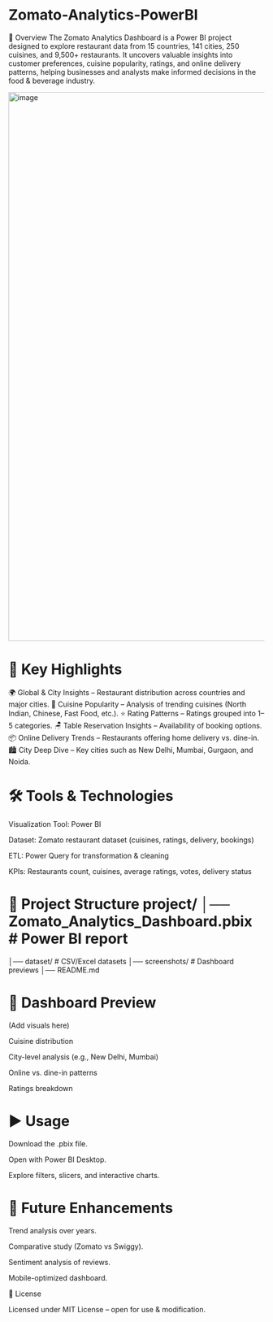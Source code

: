 # Zomato-Analytics-PowerBI
📖 Overview The Zomato Analytics Dashboard is a Power BI project designed to explore restaurant data from 15 countries, 141 cities, 250 cuisines, and 9,500+ restaurants. It uncovers valuable insights into customer preferences, cuisine popularity, ratings, and online delivery patterns, helping businesses and analysts make informed decisions in the food & beverage industry.

<img width="1920" height="1080" alt="image" src="https://github.com/user-attachments/assets/c0b5b6f0-a9fe-4324-be82-572b8ba792e9" />

# 🚀 Key Highlights

🌍 Global & City Insights – Restaurant distribution across countries and major cities. 🍴 Cuisine Popularity – Analysis of trending cuisines (North Indian, Chinese, Fast Food, etc.). ⭐ Rating Patterns – Ratings grouped into 1–5 categories. 🪑 Table Reservation Insights – Availability of booking options. 📦 Online Delivery Trends – Restaurants offering home delivery vs. dine-in. 🏙️ City Deep Dive – Key cities such as New Delhi, Mumbai, Gurgaon, and Noida.

# 🛠️ Tools & Technologies

Visualization Tool: Power BI

Dataset: Zomato restaurant dataset (cuisines, ratings, delivery, bookings)

ETL: Power Query for transformation & cleaning

KPIs: Restaurants count, cuisines, average ratings, votes, delivery status

# 📂 Project Structure project/ │── Zomato_Analytics_Dashboard.pbix # Power BI report
│── dataset/ # CSV/Excel datasets
│── screenshots/ # Dashboard previews
│── README.md

# 📸 Dashboard Preview

(Add visuals here)

Cuisine distribution

City-level analysis (e.g., New Delhi, Mumbai)

Online vs. dine-in patterns

Ratings breakdown

# ▶️ Usage

Download the .pbix file.

Open with Power BI Desktop.

Explore filters, slicers, and interactive charts.

# 🔮 Future Enhancements

Trend analysis over years.

Comparative study (Zomato vs Swiggy).

Sentiment analysis of reviews.

Mobile-optimized dashboard.

📜 License

Licensed under MIT License – open for use & modification.
